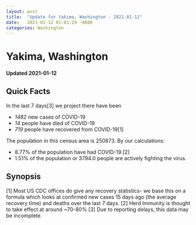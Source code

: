 ```yaml
---
layout: post
title:  "Update for Yakima, Washington - 2021-01-12"
date:   2021-01-12 01:01:29 -0600
categories: Washington
---
```


# Yakima, Washington
#### Updated 2021-01-12

## Quick Facts

In the last 7 days[3] we project there have been
- *1482* new cases of COVID-19
- *14* people have died of COVID-19
- *719* people have recovered from COVID-19[1]

The population in this census area is 250873. By our calculations:
- 8.77% of the population have had COVID-19.[2]
- 1.51% of the population or 3794.0 people are actively fighting the virus.

## Synopsis




[1] Most US CDC offices do give any recovery statistics- we base this on a formula which looks at confirmed new cases
15 days ago (the average recovery time) and deaths over the last 7 days.
[2] Herd Immunity is thought to take effect at around ~70-80%
[3] Due to reporting delays, this data may be incomplete. 
    